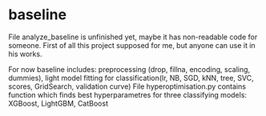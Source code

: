 # baseline
File analyze_baseline is unfinished yet, maybe it has non-readable code for someone. 
First of all this project supposed for me, but anyone can use it in his works.

For now baseline includes: preprocessing (drop, fillna, encoding, scaling, dummies), 
                              light model fitting for classification(lr, NB, SGD, kNN, tree, SVC, scores, GridSearch, validation curve)
File hyperoptimisation.py contains function which finds best hyperparametres for three classifying models: XGBoost, LightGBM, CatBoost
